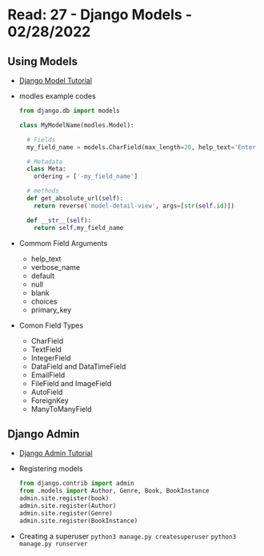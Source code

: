 # Read: 27 - Django Models - 02/28/2022

## Using Models

- [Django Model Tutorial](https://developer.mozilla.org/en-US/docs/Learn/Server-side/Django/Models)

- modles example codes

  ```python
  from django.db import models

  class MyModelName(modles.Model):

    # Fields
    my_field_name = models.CharField(max_length=20, help_text='Enter field documentation')

    # Metadata
    class Meta:
      ordering = ['-my_field_name']

    # methods
    def get_absolute_url(self):
      return reverse('model-detail-view', args=[str(self.id)])

    def __str__(self):
      return self.my_field_name
  ```

- Commom Field Arguments

  - help_text
  - verbose_name
  - default
  - null
  - blank
  - choices
  - primary_key

- Comon Field Types
  - CharField
  - TextField
  - IntegerField
  - DataField and DataTimeField
  - EmailField
  - FileField and ImageField
  - AutoField
  - ForeignKey
  - ManyToManyField

## Django Admin

- [Django Admin Tutorial](https://developer.mozilla.org/en-US/docs/Learn/Server-side/Django/Admin_site)

- Registering models

  ```python
  from django.contrib import admin
  from .models import Author, Genre, Book, BookInstance
  admin.site.register(book)
  admin.site.register(Author)
  admin.site.register(Genre)
  admin.site.register(BookInstance)
  ```

- Creating a superuser
  `python3 manage.py createsuperuser`
  `python3 manage.py runserver`
